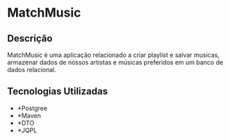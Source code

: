 # MatchMusic

## Descrição
MatchMusic é uma aplicação relacionado a criar playlist e salvar musicas, armazenar dados de nossos artistas e músicas preferidos em um banco de dados relacional.

## Tecnologias Utilizadas

- *Postgree
- *Maven
- *DTO
- *JQPL

